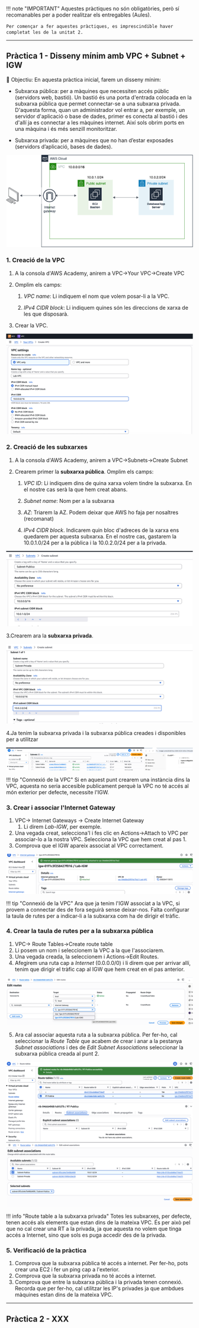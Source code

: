 !!! note "IMPORTANT"
    Aquestes pràctiques no són obligatòries, però sí recomanables per a poder realitzar els entregables (Aules).
    
    Per començar a fer aquestes pràctiques, es imprescindible haver  completat les de la unitat 2.
---
## Pràctica 1 - Disseny mínim amb VPC + Subnet + IGW

🎯 Objectiu: En aquesta pràctica inicial, farem un disseny mínim:

- Subxarxa pública: per a màquines que necessiten accés públic (servidors web, bastió). Un bastió és una porta d'entrada colocada en la subxarxa pública que permet connectar-se a una subxarxa privada. D'aquesta forma, quan un administrador vol entrar a, per exemple, un servidor d'aplicació o base de dades, primer es conecta al bastió i des d'allí ja es connectar a les màquines internet. Així sols obrim ports en una màquina i és més senzill monitoritzar.

- Subxarxa privada: per a màquines que no han d’estar exposades (servidors d’aplicació, bases de dades).

<img src="../../assets/u3/p1_9.png" alt="p1_9" class="centered-image-80"/>


### 1. Creació de la VPC

1. A la consola d'AWS Academy, anirem a VPC->Your VPC->Create VPC
2. Omplim els camps: 

    1. *VPC name*: Li indiquem el nom que volem posar-li a la VPC.

    2. *IPv4 CIDR block*: Li indiquem quines són les direccions de xarxa de les que disposarà.

3. Crear la VPC.

<img src="../../assets/u3/p1_1.png" alt="p1_1" class="centered-image-80"/>

### 2. Creació de les subxarxes
1. A la consola d'AWS Academy, anirem a VPC->Subnets->Create Subnet
2. Crearem primer la **subxarxa pública**. Omplim els camps:

    1. *VPC ID*: Li indiquem dins de quina xarxa volem tindre la subxarxa. En el nostre cas serà la que hem creat abans.
    
    2. *Subnet name*: Nom per a la subxarxa

    3. *AZ*: Triarem la AZ. Podem deixar que AWS ho faja per nosaltres (recomanat)
   
    4. *IPv4 CIDR block*. Indicarem quin bloc d'adreces de la xarxa ens quedarem per aquesta subxarxa. En el nostre cas, gastarem la 10.0.1.0/24 per a la pública i la 10.0.2.0/24 per a la privada.

<img src="../../assets/u3/p1_2.png" alt="p1_2" class="centered-image-80"/>

 3.Crearem ara la **subxarxa privada**.

<img src="../../assets/u3/p1_3.png" alt="p1_3" class="centered-image-80"/>

 4.Ja tenim la subxarxa privada i la subxarxa pública creades i disponibles per a utilitzar

<img src="../../assets/u3/p1_4.png" alt="p1_4" class="centered-image-80"/>

!!! tip "Connexió de la VPC"
    Si en aquest punt crearem una instància dins la VPC, aquesta no seria accesible publicament perquè la VPC no té accés al món exterior per defecte, necessite l'IGW.

### 3. Crear i associar l'Internet Gateway
1. VPC-> Internet Gateways -> Create Internet Gateway
    1. Li direm *Lab-IGW*, per exemple.
2. Una vegada creat, selecciona'l i fes clic en Actions->Attach to VPC per associar-lo a la nostra VPC. Selecciona la VPC que hem creat al pas 1.
3. Comprova que el IGW apareix associat al VPC correctament.

<img src="../../assets/u3/p1_5.png" alt="p1_5" class="centered-image-80"/>

!!! tip "Connexió de la VPC"
    Ara que ja tenim l'IGW associat a la VPC, si provem a connectar des de fora seguirà sense deixar-nos. Falta configurar la taula de rutes per a indicar-li a la subxarxa com ha de dirigir el tràfic.


### 4. Crear la taula de rutes per a la subxarxa pública
1. VPC-> Route Tables->Create route table
2. Li posem un nom i seleccionem la VPC a la que l'associarem.
3. Una vegada creada, la seleccionem i Actions->Edit Routes.
4. Afegirem una ruta cap a *Internet* (0.0.0.0/0) i li direm que per arrivar allí, tenim que dirigir el tràfic cap al IGW que hem creat en el pas anterior.
<img src="../../assets/u3/p1_6.png" alt="p1_6" class="centered-image-80"/>

5. Ara cal associar aquesta ruta a la subxarxa pública. Per fer-ho, cal seleccionar la *Route Table* que acabem de crear i anar a la pestanya *Subnet associations* i des de *Edit Subnet Associations* seleccionar la subxarxa pública creada al punt 2. 
<img src="../../assets/u3/p1_7.png" alt="p1_7" class="centered-image-80"/>


<img src="../../assets/u3/p1_8.png" alt="p1_8" class="centered-image-80"/>

!!! info "Route table a la subxarxa privada"
    Totes les subxarxes, per defecte, tenen accés als elements que estan dins de la mateixa VPC. És per això pel que no cal crear una RT a la privada, ja que aquesta no volem que tinga accés a Internet, sino que sols es puga accedir des de la privada.

### 5. Verificació de la pràctica
1. Comprova que la subxarxa pública té accés a internet. Per fer-ho, pots crear una EC2 i fer un ping cap a l'exterior.
2. Comprova que la subxarxa privada no té accés a internet. 
3. Comprova que entre la subxarxa pública i la privada tenen connexió. Recorda que per fer-ho, cal utilitzar les IP's privades ja que ambdues màquines estan dins de la mateixa VPC.


---

## Pràctica 2 - XXX
